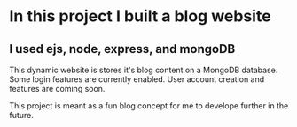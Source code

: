# In this project I built a blog website

## I used ejs, node, express, and mongoDB

This dynamic website is stores it's blog content on a MongoDB database. Some login features are currently enabled. User account creation and features are coming soon.

This project is meant as a fun blog concept for me to develope further in the future.
